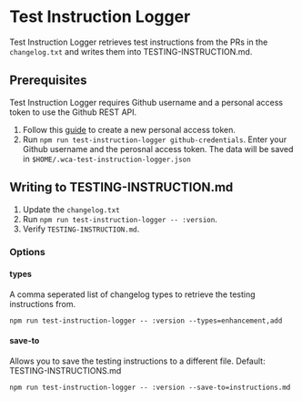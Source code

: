 # Test Instruction Logger

Test Instruction Logger retrieves test instructions from the PRs in the `changelog.txt` and writes them into TESTING-INSTRUCTION.md.

## Prerequisites

Test Instruction Logger requires Github username and a personal access token to use the Github REST API.

1. Follow this [guide](https://docs.github.com/en/github/authenticating-to-github/keeping-your-account-and-data-secure/creating-a-personal-access-token) to create a new personal access token.
2. Run `npm run test-instruction-logger github-credentials`. Enter your Github username and the perosnal access token. The data will be saved in `$HOME/.wca-test-instruction-logger.json`

## Writing to TESTING-INSTRUCTION.md

1. Update the `changelog.txt` 
2. Run `npm run test-instruction-logger -- :version`.
3. Verify `TESTING-INSTRUCTION.md`.

### Options

#### types

A comma seperated list of changelog types to retrieve the testing instructions from.

`npm run test-instruction-logger -- :version --types=enhancement,add`

#### save-to

Allows you to save the testing instructions to a different file. Default: TESTING-INSTRUCTIONS.md

`npm run test-instruction-logger -- :version --save-to=instructions.md`
